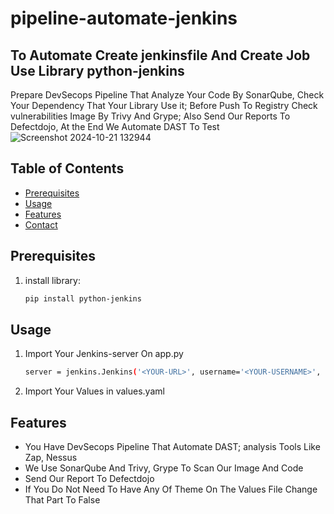 # pipeline-automate-jenkins
## To Automate Create jenkinsfile And Create Job Use Library python-jenkins
Prepare DevSecops Pipeline That Analyze Your Code By SonarQube, Check Your Dependency That Your Library Use it; Before Push To Registry Check vulnerabilities Image By Trivy And Grype; Also Send Our Reports To Defectdojo, At the End We Automate DAST To Test 
![Screenshot 2024-10-21 132944](https://github.com/user-attachments/assets/db3f879c-eb2d-494c-9a46-5b57440ffb45)

## Table of Contents
- [Prerequisites](#Prerequisites)
- [Usage](#usage)
- [Features](#features)
- [Contact](#contact)
## Prerequisites
1. install library:
    ```bash
    pip install python-jenkins
    ```
## Usage
1. Import Your Jenkins-server On app.py
    ```bash
    server = jenkins.Jenkins('<YOUR-URL>', username='<YOUR-USERNAME>', password='<YOUR-PASSWORD>')
    ```
2. Import Your Values in values.yaml

## Features
-  You Have DevSecops Pipeline That Automate DAST; analysis Tools Like Zap, Nessus
-  We Use SonarQube And Trivy, Grype To Scan Our Image And Code
-  Send Our Report To Defectdojo
-  If You Do Not Need To Have Any Of Theme  On The Values File Change That Part To False
